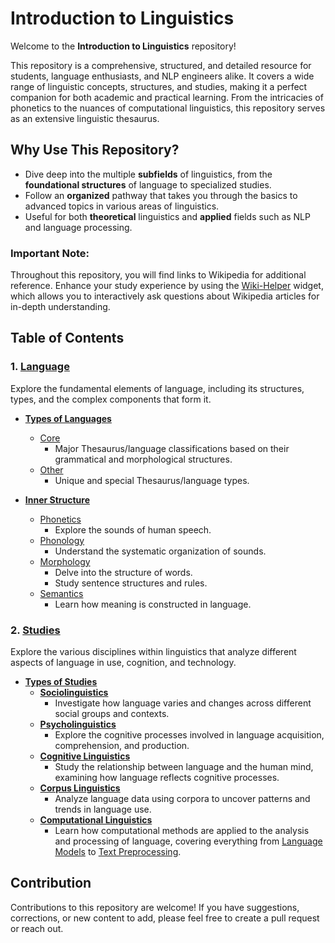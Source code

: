 # Introduction to Linguistics

Welcome to the **Introduction to Linguistics** repository!

This repository is a comprehensive, structured, and detailed resource for students, language enthusiasts, and NLP engineers alike. It covers a wide range of linguistic concepts, structures, and studies, making it a perfect companion for both academic and practical learning. From the intricacies of phonetics to the nuances of computational linguistics, this repository serves as an extensive linguistic thesaurus.

## Why Use This Repository?

- Dive deep into the multiple **subfields** of linguistics, from the **foundational structures** of language to specialized studies.
- Follow an **organized** pathway that takes you through the basics to advanced topics in various areas of linguistics.
- Useful for both **theoretical** linguistics and **applied** fields such as NLP and language processing.

### **Important Note**:
Throughout this repository, you will find links to Wikipedia for additional reference. Enhance your study experience by using the [Wiki-Helper](https://github.com/z00logist/wiki-helper) widget, which allows you to interactively ask questions about Wikipedia articles for in-depth understanding.

## Table of Contents

### 1. [Language](Thesaurus/Language/README.md)
Explore the fundamental elements of language, including its structures, types, and the complex components that form it.

- **[Types of Languages](Thesaurus/Language/Types/README.md)**

  - [Core](Thesaurus/Language/Types/Core/README.md)
    - Major Thesaurus/language classifications based on their grammatical and morphological structures.
  - [Other](Thesaurus/Language/Types/Other/README.md)
    - Unique and special Thesaurus/language types.

- **[Inner Structure](Thesaurus/Language/Inner-Structure/README.md)**
  - [Phonetics](Thesaurus/Language/Inner-Structure/Phonetics/README.md)
    - Explore the sounds of human speech.
  - [Phonology](Thesaurus/Language/Inner-Structure/Phonology/README.md)
    - Understand the systematic organization of sounds.
  - [Morphology](Thesaurus/Language/Inner-Structure/Morphology/README.md)
    - Delve into the structure of words.
    - Study sentence structures and rules.
  - [Semantics](Thesaurus/Language/Inner-Structure/Semantics/README.md)
    - Learn how meaning is constructed in language.

### 2. [Studies](Thesaurus/Studies/README.md)
Explore the various disciplines within linguistics that analyze different aspects of language in use, cognition, and technology.

- **[Types of Studies](Thesaurus/Studies/Types/README.md)**
  - **[Sociolinguistics](Thesaurus/Studies/Types/Sociolinguistics/README.md)**
    - Investigate how language varies and changes across different social groups and contexts.
  - **[Psycholinguistics](Thesaurus/Studies/Types/Psycholinguistics/README.md)**
    - Explore the cognitive processes involved in language acquisition, comprehension, and production.
  - **[Cognitive Linguistics](Thesaurus/Studies/Types/Cognitive-Linguistics/README.md)**
    - Study the relationship between language and the human mind, examining how language reflects cognitive processes.
  - **[Corpus Linguistics](Thesaurus/Studies/Types/Corpus-Linguistics/README.md)**
    - Analyze language data using corpora to uncover patterns and trends in language use.
  - **[Computational Linguistics](Thesaurus/Studies/Types/Computational-Linguistics/README.md)**
    - Learn how computational methods are applied to the analysis and processing of language, covering everything from [Language Models](Thesaurus/Studies/Types/Computational-Linguistics/Language-Models/README.md) to [Text Preprocessing](Thesaurus/Studies/Types/Computational-Linguistics/Text-Preprocessing/README.md).


## Contribution

Contributions to this repository are welcome! If you have suggestions, corrections, or new content to add, please feel free to create a pull request or reach out.



